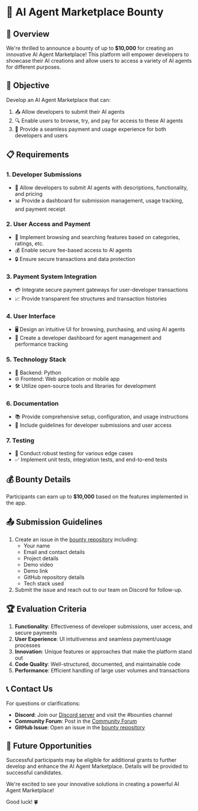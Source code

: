 # 🤖 AI Agent Marketplace Bounty

## 🌟 Overview

We're thrilled to announce a bounty of up to **$10,000** for creating an innovative AI Agent Marketplace! This platform will empower developers to showcase their AI creations and allow users to access a variety of AI agents for different purposes.

## 🎯 Objective

Develop an AI Agent Marketplace that can:

1. 📤 Allow developers to submit their AI agents
2. 🔍 Enable users to browse, try, and pay for access to these AI agents
3. 💼 Provide a seamless payment and usage experience for both developers and users

## 📋 Requirements

### 1. Developer Submissions
- 📝 Allow developers to submit AI agents with descriptions, functionality, and pricing
- 📊 Provide a dashboard for submission management, usage tracking, and payment receipt

### 2. User Access and Payment
- 🔎 Implement browsing and searching features based on categories, ratings, etc.
- 💰 Enable secure fee-based access to AI agents
- 🔒 Ensure secure transactions and data protection

### 3. Payment System Integration
- 💳 Integrate secure payment gateways for user-developer transactions
- 📈 Provide transparent fee structures and transaction histories

### 4. User Interface
- 🖥️ Design an intuitive UI for browsing, purchasing, and using AI agents
- 📱 Create a developer dashboard for agent management and performance tracking

### 5. Technology Stack
- 🐍 Backend: Python
- 🌐 Frontend: Web application or mobile app
- 🛠️ Utilize open-source tools and libraries for development

### 6. Documentation
- 📚 Provide comprehensive setup, configuration, and usage instructions
- 📝 Include guidelines for developer submissions and user access

### 7. Testing
- 🧪 Conduct robust testing for various edge cases
- ✅ Implement unit tests, integration tests, and end-to-end tests

## 💰 Bounty Details

Participants can earn up to **$10,000** based on the features implemented in the app.

## 📤 Submission Guidelines

1. Create an issue in the [bounty repository](https://github.com/spheronfdn/spheron-bounties) including:
   - Your name
   - Email and contact details
   - Project details
   - Demo video
   - Demo link
   - GitHub repository details
   - Tech stack used
2. Submit the issue and reach out to our team on Discord for follow-up.

## 🏆 Evaluation Criteria

1. **Functionality**: Effectiveness of developer submissions, user access, and secure payments
2. **User Experience**: UI intuitiveness and seamless payment/usage processes
3. **Innovation**: Unique features or approaches that make the platform stand out
4. **Code Quality**: Well-structured, documented, and maintainable code
5. **Performance**: Efficient handling of large user volumes and transactions

## 📞 Contact Us

For questions or clarifications:

- **Discord**: Join our [Discord server](https://sphn.wiki/discord) and visit the #bounties channel
- **Community Forum**: Post in the [Community Forum](https://community.spheron.network/)
- **GitHub Issue**: Open an issue in the [bounty repository](https://github.com/spheronfdn/spheron-bounties/issues)

## 🚀 Future Opportunities

Successful participants may be eligible for additional grants to further develop and enhance the AI Agent Marketplace. Details will be provided to successful candidates.

We're excited to see your innovative solutions in creating a powerful AI Agent Marketplace! 

Good luck! 🍀